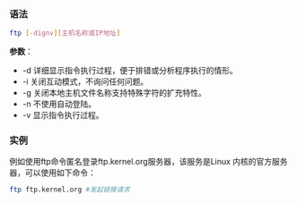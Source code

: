 ### 语法

```bash
ftp [-dignv][主机名称或IP地址]
```

**参数**：

- -d 详细显示指令执行过程，便于排错或分析程序执行的情形。
- -i 关闭互动模式，不询问任何问题。
- -g 关闭本地主机文件名称支持特殊字符的扩充特性。
- -n 不使用自动登陆。
- -v 显示指令执行过程。

### 实例

例如使用ftp命令匿名登录ftp.kernel.org服务器，该服务是Linux 内核的官方服务器，可以使用如下命令：

```bash
ftp ftp.kernel.org #发起链接请求 
```